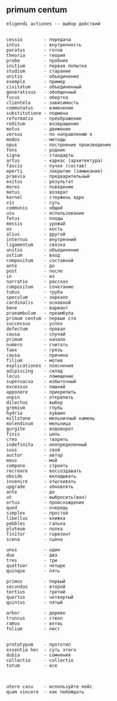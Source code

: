 ## primum centum

    eligendi actiones -- выбор действий
    

    cessio        - передача
    intus         - внутренность
    paratus       - готов
    theoria       - теория
    probe         - пробник
    initium       - первая попытка
    studium       - старание
    unitio        - объединение
    exemplo       - пример
    civitatum     - объединенный
    generativus   - обобщенный
    fucus         - обертка
    clientela     - зависимость
    commutatus    - изменение
    substitutione - подмена
    reformatio    - преображение
    reditum       - возвращение
    motus         - движение
    versus        - по направлению к
    modos         - методы
    opus          - построение произведение
    fons          - родник
    signa         - стандарты
    artus         - каркас (архитектура)
    fascis        - пучок (состав)
    operti        - закрытие (замыкание)
    praevia       - предварительный
    exitus        - результат
    mores         - поведение
    metus         - возврат
    kernel        - стержень ядро
    vis           - суть 
    communis      - общий
    usu           - использование
    fetus         - плоды
    messis        - урожай
    os            - кость
    alius         - другой
    internus      - внутренний
    ligamentum    - связка
    unitio        - объединение
    ostium        - вход
    compositum    - составной
    ante          - до
    post          - после
    in            - из
    narratio      - рассказ
    compositum    - сочетание
    tubus         - труба
    speculum      - зеркало
    cardinalis    - основной
    bene          - вариант
    praeambulum   - преамбула
    primum centum - первые сто
    successus     - успех
    defectum      - провал
    causa         - случай
    primum        - начало
    numero        - считать
    faex          - грязь
    causa         - причина
    filium        - мотив
    explicationes - пояснения
    adipiscing    - склад
    locus         - помещение
    superuacua    - избыточный
    excessus      - лишний
    apponere      - прикрепить
    unpin         - открепить
    dilectus      - выбор
    gremium       - глубь
    hydria        - кувшин
    millstone     - мельничный камень
    molendinum    - мельница
    gurgite       - водоворот
    finis         - цель
    creo          - творить
    indefinita    - неопределенный
    suus          - свой
    auctor        - автор
    meus          - мой
    compono       - строить
    recreare      - воссоздавать
    obsido        - вкладывать
    invenire      - отыскивать
    upgrade       - обновлять
    ante          - до
    ut            - выбросить(вон)
    ortus         - происхождение
    quod          - очередь
    simplex       - простой
    libellus      - книжка
    pebbles       - галька
    pluteum       - полка
    finitor       - горизонт
    scena         - сцена
    
    unus          - один
    duo           - два
    tres          - три
    quattuor      - четыре
    quinque       - пять

    primus        - первый
    secundus      - второй
    tertius       - третий 
    quartus       - четвертый
    quintus       - пятый

    arbor         - дерево
    truncus       - ствол
    ramus         - ветвь
    folium        - лист


    prototypum    - прототип
    essentia hoc  - суть этого
    dubia         - сомнения
    collectio     - collectio
    totum         - все
  


    utere casu    - используйте кейс
    quam vincere  - как побеждать

    
##
##
##



